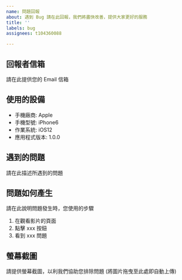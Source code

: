 ```yaml
---
name: 問題回報
about: 遇到 Bug 請在此回報，我們將盡快改善，提供大家更好的服務
title: ''
labels: bug
assignees: t104360088

---
```


## 回報者信箱
請在此提供您的 Email 信箱

## 使用的設備
 - 手機廠商: Apple
 - 手機型號: iPhone6
 - 作業系統: iOS12
 - 應用程式版本: 1.0.0

## 遇到的問題
請在此描述所遇到的問題

## 問題如何產生
請在此說明問題發生時，您使用的步驟
1. 在觀看影片的頁面
2. 點擊 xxx 按鈕
3. 看到 xxx 問題

## 螢幕截圖
請提供螢幕截圖，以利我們協助您排除問題 (將圖片拖曳至此處即自動上傳)
